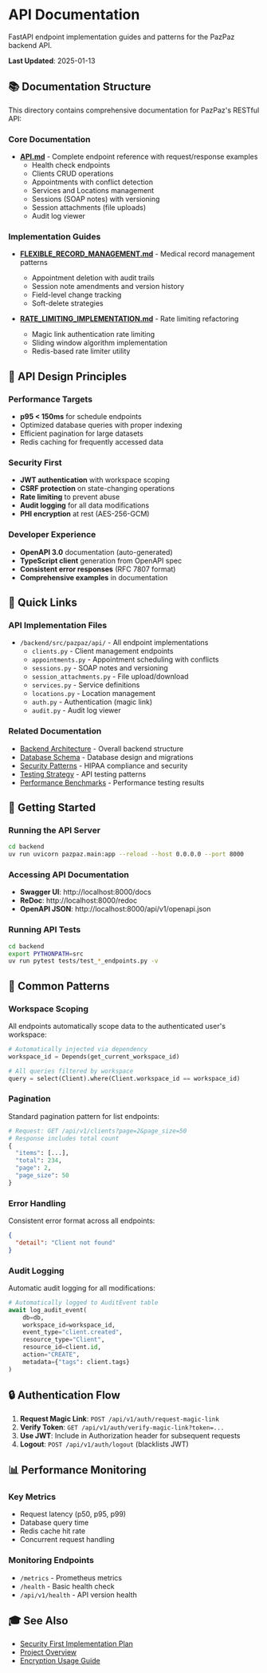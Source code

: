 # API Documentation

FastAPI endpoint implementation guides and patterns for the PazPaz backend API.

**Last Updated**: 2025-01-13

## 📚 Documentation Structure

This directory contains comprehensive documentation for PazPaz's RESTful API:

### Core Documentation

- **[API.md](./API.md)** - Complete endpoint reference with request/response examples
  - Health check endpoints
  - Clients CRUD operations
  - Appointments with conflict detection
  - Services and Locations management
  - Sessions (SOAP notes) with versioning
  - Session attachments (file uploads)
  - Audit log viewer

### Implementation Guides

- **[FLEXIBLE_RECORD_MANAGEMENT.md](./FLEXIBLE_RECORD_MANAGEMENT.md)** - Medical record management patterns
  - Appointment deletion with audit trails
  - Session note amendments and version history
  - Field-level change tracking
  - Soft-delete strategies

- **[RATE_LIMITING_IMPLEMENTATION.md](./RATE_LIMITING_IMPLEMENTATION.md)** - Rate limiting refactoring
  - Magic link authentication rate limiting
  - Sliding window algorithm implementation
  - Redis-based rate limiter utility

## 🎯 API Design Principles

### Performance Targets
- **p95 < 150ms** for schedule endpoints
- Optimized database queries with proper indexing
- Efficient pagination for large datasets
- Redis caching for frequently accessed data

### Security First
- **JWT authentication** with workspace scoping
- **CSRF protection** on state-changing operations
- **Rate limiting** to prevent abuse
- **Audit logging** for all data modifications
- **PHI encryption** at rest (AES-256-GCM)

### Developer Experience
- **OpenAPI 3.0** documentation (auto-generated)
- **TypeScript client** generation from OpenAPI spec
- **Consistent error responses** (RFC 7807 format)
- **Comprehensive examples** in documentation

## 🔗 Quick Links

### API Implementation Files
- `/backend/src/pazpaz/api/` - All endpoint implementations
  - `clients.py` - Client management endpoints
  - `appointments.py` - Appointment scheduling with conflicts
  - `sessions.py` - SOAP notes and versioning
  - `session_attachments.py` - File upload/download
  - `services.py` - Service definitions
  - `locations.py` - Location management
  - `auth.py` - Authentication (magic link)
  - `audit.py` - Audit log viewer

### Related Documentation
- [Backend Architecture](/backend/docs/README.md) - Overall backend structure
- [Database Schema](/backend/docs/database/) - Database design and migrations
- [Security Patterns](/docs/security/) - HIPAA compliance and security
- [Testing Strategy](/backend/docs/testing/) - API testing patterns
- [Performance Benchmarks](/backend/docs/performance/) - Performance testing results

## 🚀 Getting Started

### Running the API Server
```bash
cd backend
uv run uvicorn pazpaz.main:app --reload --host 0.0.0.0 --port 8000
```

### Accessing API Documentation
- **Swagger UI**: http://localhost:8000/docs
- **ReDoc**: http://localhost:8000/redoc
- **OpenAPI JSON**: http://localhost:8000/api/v1/openapi.json

### Running API Tests
```bash
cd backend
export PYTHONPATH=src
uv run pytest tests/test_*_endpoints.py -v
```

## 📝 Common Patterns

### Workspace Scoping
All endpoints automatically scope data to the authenticated user's workspace:
```python
# Automatically injected via dependency
workspace_id = Depends(get_current_workspace_id)

# All queries filtered by workspace
query = select(Client).where(Client.workspace_id == workspace_id)
```

### Pagination
Standard pagination pattern for list endpoints:
```python
# Request: GET /api/v1/clients?page=2&page_size=50
# Response includes total count
{
  "items": [...],
  "total": 234,
  "page": 2,
  "page_size": 50
}
```

### Error Handling
Consistent error format across all endpoints:
```json
{
  "detail": "Client not found"
}
```

### Audit Logging
Automatic audit logging for all modifications:
```python
# Automatically logged to AuditEvent table
await log_audit_event(
    db=db,
    workspace_id=workspace_id,
    event_type="client.created",
    resource_type="Client",
    resource_id=client.id,
    action="CREATE",
    metadata={"tags": client.tags}
)
```

## 🔒 Authentication Flow

1. **Request Magic Link**: `POST /api/v1/auth/request-magic-link`
2. **Verify Token**: `GET /api/v1/auth/verify-magic-link?token=...`
3. **Use JWT**: Include in Authorization header for subsequent requests
4. **Logout**: `POST /api/v1/auth/logout` (blacklists JWT)

## 📊 Performance Monitoring

### Key Metrics
- Request latency (p50, p95, p99)
- Database query time
- Redis cache hit rate
- Concurrent request handling

### Monitoring Endpoints
- `/metrics` - Prometheus metrics
- `/health` - Basic health check
- `/api/v1/health` - API version health

## 🎓 See Also

- [Security First Implementation Plan](/docs/SECURITY_FIRST_IMPLEMENTATION_PLAN.md)
- [Project Overview](/docs/PROJECT_OVERVIEW.md)
- [Encryption Usage Guide](/backend/docs/encryption/ENCRYPTION_USAGE_GUIDE.md)

